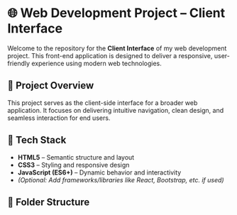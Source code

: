 # 🌐 Web Development Project – Client Interface

Welcome to the repository for the **Client Interface** of my web development project. This front-end application is designed to deliver a responsive, user-friendly experience using modern web technologies.

## 🚀 Project Overview

This project serves as the client-side interface for a broader web application. It focuses on delivering intuitive navigation, clean design, and seamless interaction for end users.

## 🔧 Tech Stack

- **HTML5** – Semantic structure and layout
- **CSS3** – Styling and responsive design
- **JavaScript (ES6+)** – Dynamic behavior and interactivity
- *(Optional: Add frameworks/libraries like React, Bootstrap, etc. if used)*

## 📁 Folder Structure
